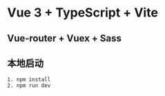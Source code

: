 # Vue 3 + TypeScript + Vite

## Vue-router + Vuex + Sass

## 本地启动
  ```
  1. npm install
  2. npm run dev
  ```

